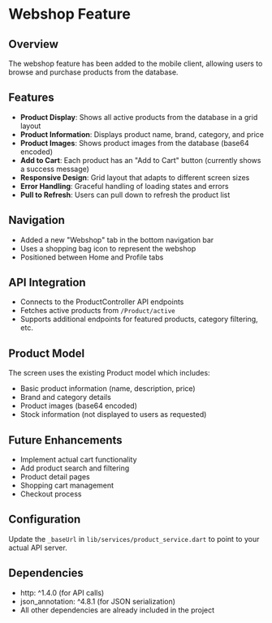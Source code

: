 # Webshop Feature

## Overview
The webshop feature has been added to the mobile client, allowing users to browse and purchase products from the database.

## Features
- **Product Display**: Shows all active products from the database in a grid layout
- **Product Information**: Displays product name, brand, category, and price
- **Product Images**: Shows product images from the database (base64 encoded)
- **Add to Cart**: Each product has an "Add to Cart" button (currently shows a success message)
- **Responsive Design**: Grid layout that adapts to different screen sizes
- **Error Handling**: Graceful handling of loading states and errors
- **Pull to Refresh**: Users can pull down to refresh the product list

## Navigation
- Added a new "Webshop" tab in the bottom navigation bar
- Uses a shopping bag icon to represent the webshop
- Positioned between Home and Profile tabs

## API Integration
- Connects to the ProductController API endpoints
- Fetches active products from `/Product/active`
- Supports additional endpoints for featured products, category filtering, etc.

## Product Model
The screen uses the existing Product model which includes:
- Basic product information (name, description, price)
- Brand and category details
- Product images (base64 encoded)
- Stock information (not displayed to users as requested)

## Future Enhancements
- Implement actual cart functionality
- Add product search and filtering
- Product detail pages
- Shopping cart management
- Checkout process

## Configuration
Update the `_baseUrl` in `lib/services/product_service.dart` to point to your actual API server.

## Dependencies
- http: ^1.4.0 (for API calls)
- json_annotation: ^4.8.1 (for JSON serialization)
- All other dependencies are already included in the project
